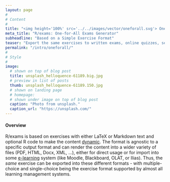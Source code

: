 ```yaml
---
layout: page
#
# Content
#
title: "<img height='100%' src='../../images/vector/oneforall.svg'> One-for-All Exams Generator"
meta_title: "R/exams: One-for-All Exams Generator"
subheadline: "Based on a Simple Exercise Format"
teaser: "Export the same exercises to written exams, online quizzes, self tests, and live voting software."
permalink: "/intro/oneforall/"
#
# Style
#
image:
  # shown on top of blog post
  title: unsplash_helloquence-61189.big.jpg
  # preview in list of posts
  thumb: unsplash_helloquence-61189.150.jpg
  # shown on landing page
  # homepage:
  # shown under image on top of blog post
  caption: "Photo from unsplash."
  caption_url: "https://unsplash.com/"
---
```


#### Overview

R/exams is based on exercises with either LaTeX or Markdown text and optional
R code to make the content [dynamic](/dynamic/). The format is agnostic to a
specific output format and can render the content into a wider variety of
files (PDF, HTML, Docx, XML, ...), either for direct usage or for import
into some [e-learning](/elearning/) system (like Moodle, Blackboard, OLAT,
or Ilias). Thus, the _same_ exercise can be exported into these different
formats - with multiple-choice and single-choice being the exercise format
supported by almost all learning management systems.
